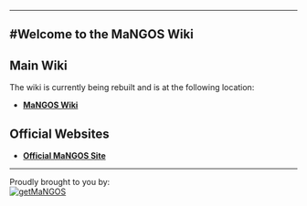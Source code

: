 ----
#Welcome to the MaNGOS Wiki
----
**Main Wiki**
----
The wiki is currently being rebuilt and is at the following location:

* [**MaNGOS Wiki**](http://getmangos.eu/wiki)  

**Official Websites**
----

* [**Official MaNGOS Site**](https://getmangos.eu/)  

---
Proudly brought to you by:
<br>
[![getMaNGOS](https://www.getmangos.eu/!assets_mangos/logo.png)](http://getmangos.eu)
